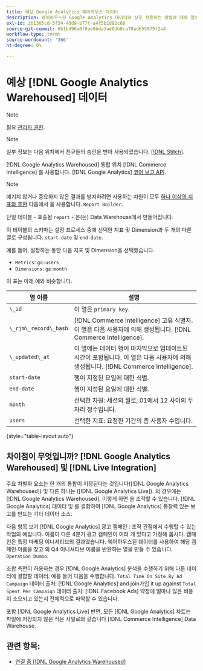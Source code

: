 ```yaml
---
title: 예상 Google Analytics 웨어하우스 데이터
description: 웨어하우스된 Google Analytics 데이터와 상호 작용하는 방법에 대해 알아봅니다.
exl-id: 2b1305cd-5f34-43d9-b77f-a4f5b1d82c66
source-git-commit: 6b1bd96a0f9ae8bda3ae8db8ca78ad655079f2a4
workflow-type: tm+mt
source-wordcount: '366'
ht-degree: 0%

---
```


# 예상 [!DNL Google Analytics Warehoused] 데이터

>[!NOTE]
>
>필요 [관리자 권한](../../../administrator/user-management/user-management.md).

>[!NOTE]
>
>일부 정보는 다음 위치에서 친구들의 승인을 받아 사용되었습니다. [[!DNL Stitch]](https://www.stitchdata.com/docs/integrations/saas/google-analytics).

[!DNL Google Analytics Warehoused] 통합 위치 [!DNL Commerce Intelligence] 를 사용합니다. [!DNL Google Analytics] [코어 보고 API](https://developers.google.com/analytics/devguides/reporting/core/v3/).

>[!NOTE]
>
>예기치 않거나 중요하지 않은 결과를 방지하려면 사용하는 차원이 모두 [하나 이상의 지표와 호환](https://ga-dev-tools.google/dimensions-metrics-explorer/) 다음에서 을 사용합니다. `Report Builder`.

단일 테이블 - 호출됨 `report` - 은(는) Data Warehouse에서 만들어집니다.

이 테이블의 스키마는 설정 프로세스 중에 선택한 지표 및 Dimension과 두 개의 다른 열로 구성됩니다. `start-date` 및 `end-date`.

예를 들어, 설정하는 동안 다음 지표 및 Dimension을 선택했습니다.

* `Metrics`: `ga:users`
* `Dimensions`: `ga:month`

이 표는 아래 예와 비슷합니다.

| **열 이름** | **설명** |
|-----|-----|
| `\_id` | 이 열은 `primary key`. |
| `\_rjm\_record\_hash` | [!DNL Commerce Intelligence] 고유 식별자. 이 열은 다음 사용자에 의해 생성됩니다. [!DNL Commerce Intelligence]. |
| `\_updated\_at` | 이 열에는 데이터 행이 마지막으로 업데이트된 시간이 포함됩니다. 이 열은 다음 사용자에 의해 생성됩니다. [!DNL Commerce Intelligence]. |
| `start-date` | 행이 지정된 요일에 대한 식별. |
| `end-date` | 행이 지정된 요일에 대한 식별. |
| `month` | 선택한 차원: 세션의 월로, 01에서 12 사이의 두 자리 정수입니다. |
| `users` | 선택한 지표: 요청한 기간의 총 사용자 수입니다. |

{style="table-layout:auto"}

## 차이점이 무엇입니까? [!DNL Google Analytics Warehoused] 및 [!DNL Live Integration]

주요 차별화 요소는 한 개의 통합이 저장된다는 것입니다([!DNL Google Analytics Warehoused]) 및 다른 하나는 ([!DNL Google Analytics Live]). 의 경우에는 [!DNL Google Analytics Warehoused], 이렇게 하면 을 조작할 수 있습니다. [!DNL Google Analytics] 데이터 및 를 결합하여 [!DNL Google Analytics] 통찰력 있는 보고를 만드는 기타 데이터 소스.

다음 항목 보기 [!DNL Google Analytics] 광고 캠페인 : 조작 관점에서 수행할 수 있는 작업의 예입니다. 이름이 다른 4분기 광고 캠페인이 여러 개 있다고 가정해 봅시다. 캠페인은 특정 마케팅 이니셔티브의 결과였습니다. 웨어하우스된 데이터를 사용하여 해당 캠페인 이름을 찾고 의 Q4 이니셔티브 이름을 반환하는 열을 만들 수 있습니다. `Operation Dumbo`.

조합 측면이 허용하는 경우 [!DNL Google Analytics] 분석을 수행하기 위해 다른 데이터에 결합할 데이터. 예를 들어 다음을 수행합니다. `Total Time On Site By Ad Campaign` 데이터 출처: [!DNL Google Analytics] and join가입 it up against `Total Spent Per Campaign` 데이터 출처: [!DNL Facebook Ads] 약정에 얼마나 많은 비용이 소요되고 있는지 전체적으로 파악할 수 있습니다.

포함 [!DNL Google Analytics Live] 반면, 모든 [!DNL Google Analytics] 차트는 파일에 저장되지 않은 작은 사일로와 같습니다 [!DNL Commerce Intelligence] Data Warehouse.

## 관련 항목:

* [연결 중 [!DNL Google Analytics Warehoused]](../integrations/google-analytics-warehoused.md)
